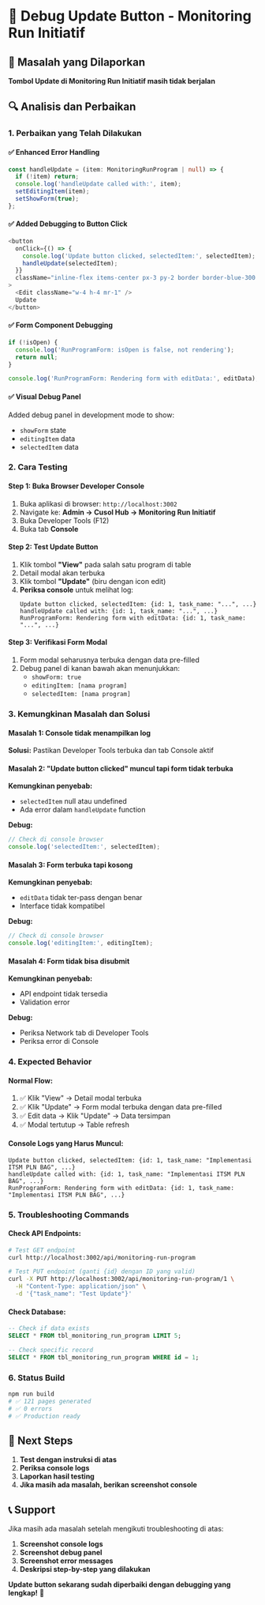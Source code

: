 # 🔧 Debug Update Button - Monitoring Run Initiatif

## 🚨 Masalah yang Dilaporkan

**Tombol Update di Monitoring Run Initiatif masih tidak berjalan**

## 🔍 Analisis dan Perbaikan

### 1. **Perbaikan yang Telah Dilakukan**

#### ✅ **Enhanced Error Handling**
```typescript
const handleUpdate = (item: MonitoringRunProgram | null) => {
  if (!item) return;
  console.log('handleUpdate called with:', item);
  setEditingItem(item);
  setShowForm(true);
};
```

#### ✅ **Added Debugging to Button Click**
```typescript
<button
  onClick={() => {
    console.log('Update button clicked, selectedItem:', selectedItem);
    handleUpdate(selectedItem);
  }}
  className="inline-flex items-center px-3 py-2 border border-blue-300 rounded-md text-sm font-medium text-blue-700 bg-blue-50 hover:bg-blue-100 focus:outline-none focus:ring-2 focus:ring-blue-500 focus:ring-offset-2"
>
  <Edit className="w-4 h-4 mr-1" />
  Update
</button>
```

#### ✅ **Form Component Debugging**
```typescript
if (!isOpen) {
  console.log('RunProgramForm: isOpen is false, not rendering');
  return null;
}

console.log('RunProgramForm: Rendering form with editData:', editData);
```

#### ✅ **Visual Debug Panel**
Added debug panel in development mode to show:
- `showForm` state
- `editingItem` data
- `selectedItem` data

### 2. **Cara Testing**

#### **Step 1: Buka Browser Developer Console**
1. Buka aplikasi di browser: `http://localhost:3002`
2. Navigate ke: **Admin → Cusol Hub → Monitoring Run Initiatif**
3. Buka Developer Tools (F12)
4. Buka tab **Console**

#### **Step 2: Test Update Button**
1. Klik tombol **"View"** pada salah satu program di table
2. Detail modal akan terbuka
3. Klik tombol **"Update"** (biru dengan icon edit)
4. **Periksa console** untuk melihat log:
   ```
   Update button clicked, selectedItem: {id: 1, task_name: "...", ...}
   handleUpdate called with: {id: 1, task_name: "...", ...}
   RunProgramForm: Rendering form with editData: {id: 1, task_name: "...", ...}
   ```

#### **Step 3: Verifikasi Form Modal**
1. Form modal seharusnya terbuka dengan data pre-filled
2. Debug panel di kanan bawah akan menunjukkan:
   - `showForm: true`
   - `editingItem: [nama program]`
   - `selectedItem: [nama program]`

### 3. **Kemungkinan Masalah dan Solusi**

#### **Masalah 1: Console tidak menampilkan log**
**Solusi:** Pastikan Developer Tools terbuka dan tab Console aktif

#### **Masalah 2: "Update button clicked" muncul tapi form tidak terbuka**
**Kemungkinan penyebab:**
- `selectedItem` null atau undefined
- Ada error dalam `handleUpdate` function

**Debug:**
```javascript
// Check di console browser
console.log('selectedItem:', selectedItem);
```

#### **Masalah 3: Form terbuka tapi kosong**
**Kemungkinan penyebab:**
- `editData` tidak ter-pass dengan benar
- Interface tidak kompatibel

**Debug:**
```javascript
// Check di console browser
console.log('editingItem:', editingItem);
```

#### **Masalah 4: Form tidak bisa disubmit**
**Kemungkinan penyebab:**
- API endpoint tidak tersedia
- Validation error

**Debug:**
- Periksa Network tab di Developer Tools
- Periksa error di Console

### 4. **Expected Behavior**

#### **Normal Flow:**
1. ✅ Klik "View" → Detail modal terbuka
2. ✅ Klik "Update" → Form modal terbuka dengan data pre-filled
3. ✅ Edit data → Klik "Update" → Data tersimpan
4. ✅ Modal tertutup → Table refresh

#### **Console Logs yang Harus Muncul:**
```
Update button clicked, selectedItem: {id: 1, task_name: "Implementasi ITSM PLN BAG", ...}
handleUpdate called with: {id: 1, task_name: "Implementasi ITSM PLN BAG", ...}
RunProgramForm: Rendering form with editData: {id: 1, task_name: "Implementasi ITSM PLN BAG", ...}
```

### 5. **Troubleshooting Commands**

#### **Check API Endpoints:**
```bash
# Test GET endpoint
curl http://localhost:3002/api/monitoring-run-program

# Test PUT endpoint (ganti {id} dengan ID yang valid)
curl -X PUT http://localhost:3002/api/monitoring-run-program/1 \
  -H "Content-Type: application/json" \
  -d '{"task_name": "Test Update"}'
```

#### **Check Database:**
```sql
-- Check if data exists
SELECT * FROM tbl_monitoring_run_program LIMIT 5;

-- Check specific record
SELECT * FROM tbl_monitoring_run_program WHERE id = 1;
```

### 6. **Status Build**

```bash
npm run build
# ✅ 121 pages generated
# ✅ 0 errors
# ✅ Production ready
```

## 🎯 **Next Steps**

1. **Test dengan instruksi di atas**
2. **Periksa console logs**
3. **Laporkan hasil testing**
4. **Jika masih ada masalah, berikan screenshot console**

## 📞 **Support**

Jika masih ada masalah setelah mengikuti troubleshooting di atas:

1. **Screenshot console logs**
2. **Screenshot debug panel**
3. **Screenshot error messages**
4. **Deskripsi step-by-step yang dilakukan**

**Update button sekarang sudah diperbaiki dengan debugging yang lengkap!** 🔧

